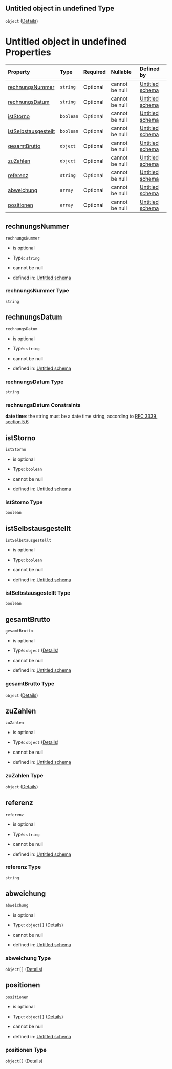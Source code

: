## Untitled object in undefined Type

`object` ([Details](avisposition.md))

# Untitled object in undefined Properties

| Property                                      | Type      | Required | Nullable       | Defined by                                                                                                                                                                                                     |
| :-------------------------------------------- | :-------- | :------- | :------------- | :------------------------------------------------------------------------------------------------------------------------------------------------------------------------------------------------------------- |
| [rechnungsNummer](#rechnungsnummer)           | `string`  | Optional | cannot be null | [Untitled schema](avisposition-properties-rechnungsnummer.md "https://raw.githubusercontent.com/conuti-gmbh/bo4e-schema/master/schemas/v1/com/Avisposition.schema.json#/properties/rechnungsNummer")           |
| [rechnungsDatum](#rechnungsdatum)             | `string`  | Optional | cannot be null | [Untitled schema](avisposition-properties-rechnungsdatum.md "https://raw.githubusercontent.com/conuti-gmbh/bo4e-schema/master/schemas/v1/com/Avisposition.schema.json#/properties/rechnungsDatum")             |
| [istStorno](#iststorno)                       | `boolean` | Optional | cannot be null | [Untitled schema](avisposition-properties-iststorno.md "https://raw.githubusercontent.com/conuti-gmbh/bo4e-schema/master/schemas/v1/com/Avisposition.schema.json#/properties/istStorno")                       |
| [istSelbstausgestellt](#istselbstausgestellt) | `boolean` | Optional | cannot be null | [Untitled schema](avisposition-properties-istselbstausgestellt.md "https://raw.githubusercontent.com/conuti-gmbh/bo4e-schema/master/schemas/v1/com/Avisposition.schema.json#/properties/istSelbstausgestellt") |
| [gesamtBrutto](#gesamtbrutto)                 | `object`  | Optional | cannot be null | [Untitled schema](betrag.md "https://raw.githubusercontent.com/conuti-gmbh/bo4e-schema/master/schemas/v1/com/Betrag.schema.json#/properties/gesamtBrutto")                                                     |
| [zuZahlen](#zuzahlen)                         | `object`  | Optional | cannot be null | [Untitled schema](betrag.md "https://raw.githubusercontent.com/conuti-gmbh/bo4e-schema/master/schemas/v1/com/Betrag.schema.json#/properties/zuZahlen")                                                         |
| [referenz](#referenz)                         | `string`  | Optional | cannot be null | [Untitled schema](avisposition-properties-referenz.md "https://raw.githubusercontent.com/conuti-gmbh/bo4e-schema/master/schemas/v1/com/Avisposition.schema.json#/properties/referenz")                         |
| [abweichung](#abweichung)                     | `array`   | Optional | cannot be null | [Untitled schema](avisposition-properties-abweichung.md "https://raw.githubusercontent.com/conuti-gmbh/bo4e-schema/master/schemas/v1/com/Avisposition.schema.json#/properties/abweichung")                     |
| [positionen](#positionen)                     | `array`   | Optional | cannot be null | [Untitled schema](avisposition-properties-positionen.md "https://raw.githubusercontent.com/conuti-gmbh/bo4e-schema/master/schemas/v1/com/Avisposition.schema.json#/properties/positionen")                     |

## rechnungsNummer



`rechnungsNummer`

*   is optional

*   Type: `string`

*   cannot be null

*   defined in: [Untitled schema](avisposition-properties-rechnungsnummer.md "https://raw.githubusercontent.com/conuti-gmbh/bo4e-schema/master/schemas/v1/com/Avisposition.schema.json#/properties/rechnungsNummer")

### rechnungsNummer Type

`string`

## rechnungsDatum



`rechnungsDatum`

*   is optional

*   Type: `string`

*   cannot be null

*   defined in: [Untitled schema](avisposition-properties-rechnungsdatum.md "https://raw.githubusercontent.com/conuti-gmbh/bo4e-schema/master/schemas/v1/com/Avisposition.schema.json#/properties/rechnungsDatum")

### rechnungsDatum Type

`string`

### rechnungsDatum Constraints

**date time**: the string must be a date time string, according to [RFC 3339, section 5.6](https://tools.ietf.org/html/rfc3339 "check the specification")

## istStorno



`istStorno`

*   is optional

*   Type: `boolean`

*   cannot be null

*   defined in: [Untitled schema](avisposition-properties-iststorno.md "https://raw.githubusercontent.com/conuti-gmbh/bo4e-schema/master/schemas/v1/com/Avisposition.schema.json#/properties/istStorno")

### istStorno Type

`boolean`

## istSelbstausgestellt



`istSelbstausgestellt`

*   is optional

*   Type: `boolean`

*   cannot be null

*   defined in: [Untitled schema](avisposition-properties-istselbstausgestellt.md "https://raw.githubusercontent.com/conuti-gmbh/bo4e-schema/master/schemas/v1/com/Avisposition.schema.json#/properties/istSelbstausgestellt")

### istSelbstausgestellt Type

`boolean`

## gesamtBrutto



`gesamtBrutto`

*   is optional

*   Type: `object` ([Details](betrag.md))

*   cannot be null

*   defined in: [Untitled schema](betrag.md "https://raw.githubusercontent.com/conuti-gmbh/bo4e-schema/master/schemas/v1/com/Betrag.schema.json#/properties/gesamtBrutto")

### gesamtBrutto Type

`object` ([Details](betrag.md))

## zuZahlen



`zuZahlen`

*   is optional

*   Type: `object` ([Details](betrag.md))

*   cannot be null

*   defined in: [Untitled schema](betrag.md "https://raw.githubusercontent.com/conuti-gmbh/bo4e-schema/master/schemas/v1/com/Betrag.schema.json#/properties/zuZahlen")

### zuZahlen Type

`object` ([Details](betrag.md))

## referenz



`referenz`

*   is optional

*   Type: `string`

*   cannot be null

*   defined in: [Untitled schema](avisposition-properties-referenz.md "https://raw.githubusercontent.com/conuti-gmbh/bo4e-schema/master/schemas/v1/com/Avisposition.schema.json#/properties/referenz")

### referenz Type

`string`

## abweichung



`abweichung`

*   is optional

*   Type: `object[]` ([Details](abweichung.md))

*   cannot be null

*   defined in: [Untitled schema](avisposition-properties-abweichung.md "https://raw.githubusercontent.com/conuti-gmbh/bo4e-schema/master/schemas/v1/com/Avisposition.schema.json#/properties/abweichung")

### abweichung Type

`object[]` ([Details](abweichung.md))

## positionen



`positionen`

*   is optional

*   Type: `object[]` ([Details](rueckmeldungsposition.md))

*   cannot be null

*   defined in: [Untitled schema](avisposition-properties-positionen.md "https://raw.githubusercontent.com/conuti-gmbh/bo4e-schema/master/schemas/v1/com/Avisposition.schema.json#/properties/positionen")

### positionen Type

`object[]` ([Details](rueckmeldungsposition.md))
